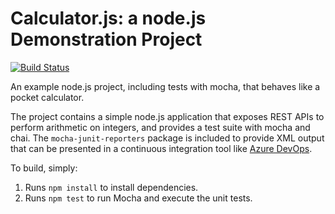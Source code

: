 Calculator.js: a node.js Demonstration Project
==============================================

[![Build Status](https://dev.azure.com/az400mg/Parts%20Unlimited%2005/_apis/build/status/mctmg01.calculator?branchName=master)](https://dev.azure.com/az400mg/Parts%20Unlimited%2005/_build/latest?definitionId=3&branchName=master)

An example node.js project, including tests with mocha, that behaves like
a pocket calculator.

The project contains a simple node.js application that exposes REST APIs
to perform arithmetic on integers, and provides a test suite with mocha
and chai.  The `mocha-junit-reporters` package is included to provide XML
output that can be presented in a continuous integration tool like
[Azure DevOps](https://azure.com/devops).

To build, simply:

1. Runs `npm install` to install dependencies.
2. Runs `npm test` to run Mocha and execute the unit tests.

